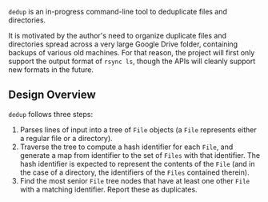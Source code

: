 `dedup` is an in-progress command-line tool to deduplicate files and directories.

It is motivated by the author's need to organize duplicate files and directories
spread across a very large Google Drive folder, containing backups of various
old machines. For that reason, the project will first only support the output
format of `rsync ls`, though the APIs will cleanly support new formats in the
future.

## Design Overview

`dedup` follows three steps:

1. Parses lines of input into a tree of `File` objects (a `File` represents
either a regular file or a directory).
2. Traverse the tree to compute a hash identifier for each `File`, and generate
a map from identifier to the set of `Files` with that identifier. The hash
identifier is expected to represent the contents of the `File` (and in the case
of a directory, the identifiers of the `Files` contained therein).
3. Find the most senior `File` tree nodes that have at least one other `File`
with a matching identifier. Report these as duplicates.

